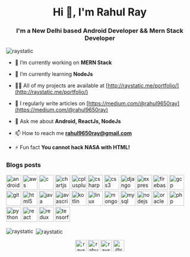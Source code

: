 <h1 align="center">Hi 👋, I'm Rahul Ray</h1>
<h3 align="center">I'm a New Delhi based Android Developer && Mern Stack Developer</h3>

<p align="left"> <img src="https://komarev.com/ghpvc/?username=raystatic" alt="raystatic" /> </p>

- 🔭 I’m currently working on **MERN Stack**

- 🌱 I’m currently learning **NodeJs**

- 👨‍💻 All of my projects are available at [http://raystatic.me/portfolio/](http://raystatic.me/portfolio/)

- 📝 I regularly write articles on [https://medium.com/@rahul9650ray](https://medium.com/@rahul9650ray)

- 💬 Ask me about **Android, ReactJs, NodeJs**

- 📫 How to reach me **rahul9650ray@gmail.com**

- ⚡ Fun fact **You cannot hack NASA with HTML!**

### Blogs posts
<!-- BLOG-POST-LIST:START -->
<!-- BLOG-POST-LIST:END -->

<p align="left"><img src="https://devicons.github.io/devicon/devicon.git/icons/android/android-original-wordmark.svg" alt="android" width="40" height="40"/> <img src="https://devicons.github.io/devicon/devicon.git/icons/amazonwebservices/amazonwebservices-original-wordmark.svg" alt="aws" width="40" height="40"/> <img src="https://devicons.github.io/devicon/devicon.git/icons/c/c-original.svg" alt="c" width="40" height="40"/> <img src="https://www.chartjs.org/media/logo-title.svg" alt="chartjs" width="40" height="40"/> <img src="https://devicons.github.io/devicon/devicon.git/icons/cplusplus/cplusplus-original.svg" alt="cplusplus" width="40" height="40"/> <img src="https://devicons.github.io/devicon/devicon.git/icons/csharp/csharp-original.svg" alt="csharp" width="40" height="40"/> <img src="https://devicons.github.io/devicon/devicon.git/icons/css3/css3-original-wordmark.svg" alt="css3" width="40" height="40"/> <img src="https://devicons.github.io/devicon/devicon.git/icons/django/django-original.svg" alt="django" width="40" height="40"/> <img src="https://devicons.github.io/devicon/devicon.git/icons/express/express-original-wordmark.svg" alt="express" width="40" height="40"/> <img src="https://www.vectorlogo.zone/logos/firebase/firebase-icon.svg" alt="firebase" width="40" height="40"/> <img src="https://www.vectorlogo.zone/logos/google_cloud/google_cloud-icon.svg" alt="gcp" width="40" height="40"/> <img src="https://www.vectorlogo.zone/logos/git-scm/git-scm-icon.svg" alt="git" width="40" height="40"/> <img src="https://devicons.github.io/devicon/devicon.git/icons/html5/html5-original-wordmark.svg" alt="html5" width="40" height="40"/> <img src="https://devicons.github.io/devicon/devicon.git/icons/java/java-original-wordmark.svg" alt="java" width="40" height="40"/> <img src="https://devicons.github.io/devicon/devicon.git/icons/javascript/javascript-original.svg" alt="javascript" width="40" height="40"/> <img src="https://www.vectorlogo.zone/logos/kotlinlang/kotlinlang-icon.svg" alt="kotlin" width="40" height="40"/> <img src="https://devicons.github.io/devicon/devicon.git/icons/linux/linux-original.svg" alt="linux" width="40" height="40"/> <img src="https://devicons.github.io/devicon/devicon.git/icons/mongodb/mongodb-original-wordmark.svg" alt="mongodb" width="40" height="40"/> <img src="https://devicons.github.io/devicon/devicon.git/icons/mysql/mysql-original-wordmark.svg" alt="mysql" width="40" height="40"/> <img src="https://devicons.github.io/devicon/devicon.git/icons/nodejs/nodejs-original-wordmark.svg" alt="nodejs" width="40" height="40"/> <img src="https://devicons.github.io/devicon/devicon.git/icons/oracle/oracle-original.svg" alt="oracle" width="40" height="40"/> <img src="https://devicons.github.io/devicon/devicon.git/icons/php/php-original.svg" alt="php" width="40" height="40"/> <img src="https://devicons.github.io/devicon/devicon.git/icons/python/python-original.svg" alt="python" width="40" height="40"/> <img src="https://devicons.github.io/devicon/devicon.git/icons/react/react-original-wordmark.svg" alt="react" width="40" height="40"/> <img src="https://devicons.github.io/devicon/devicon.git/icons/redux/redux-original.svg" alt="redux" width="40" height="40"/> <img src="https://www.vectorlogo.zone/logos/tensorflow/tensorflow-icon.svg" alt="tensorflow" width="40" height="40"/></p>

<p><img align="left" src="https://github-readme-stats.vercel.app/api/top-langs/?username=raystatic&layout=compact&hide=html" alt="raystatic" /></p>

<p>&nbsp;<img align="center" src="https://github-readme-stats.vercel.app/api?username=raystatic&show_icons=true" alt="raystatic" /></p>

<p align="center">
<a href="https://twitter.com/raystati_" target="blank"><img align="center" src="https://cdn.jsdelivr.net/npm/simple-icons@3.0.1/icons/twitter.svg" alt="raystati_" height="30" width="30" /></a>
<a href="https://linkedin.com/in/rahul-ray-1b6748151" target="blank"><img align="center" src="https://cdn.jsdelivr.net/npm/simple-icons@3.0.1/icons/linkedin.svg" alt="rahul-ray-1b6748151" height="30" width="30" /></a>
<a href="https://instagram.com/raystatic_" target="blank"><img align="center" src="https://cdn.jsdelivr.net/npm/simple-icons@3.0.1/icons/instagram.svg" alt="raystatic_" height="30" width="30" /></a>
<a href="https://medium.com/@rahul9650ray" target="blank"><img align="center" src="https://cdn.jsdelivr.net/npm/simple-icons@3.0.1/icons/medium.svg" alt="@rahul9650ray" height="30" width="30" /></a>
</p>
